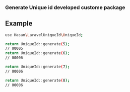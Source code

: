 
### Generate Unique id developed custome package


## Example
 
```sh
use Hasan\LaravelUniqueId\UniqueId;
```

 
```sh
return UniqueId::generate(5);
// 00005
return UniqueId::generate(6);
// 00006

return UniqueId::generate(7);
// 00006

return UniqueId::generate(8);
// 00006
 
```
